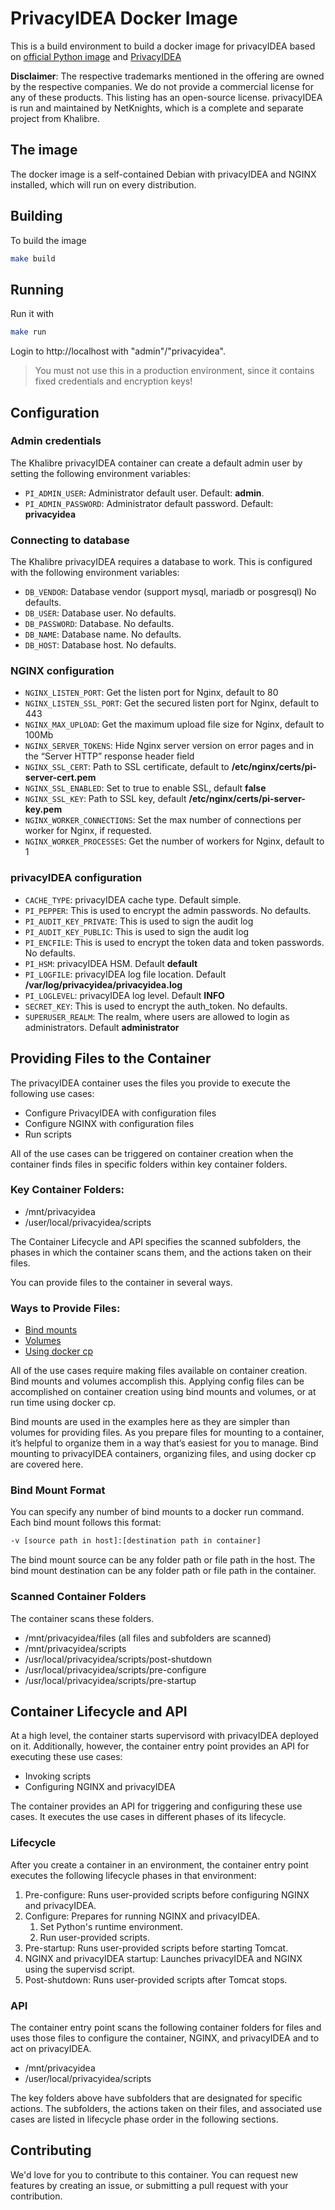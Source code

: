 # PrivacyIDEA Docker Image

This is a build environment to build a docker image for privacyIDEA based on [official Python image](https://hub.docker.com/_/python) and [PrivacyIDEA](https://github.com/privacyidea/privacyidea)

**Disclaimer**: The respective trademarks mentioned in the offering are owned by the respective companies. We do not provide a commercial license for any of these products. This listing has an open-source license. privacyIDEA is run and maintained by NetKnights, which is a complete and separate project from Khalibre.

## The image
The docker image is a self-contained Debian with privacyIDEA and NGINX installed, which will run on every distribution.

## Building

To build the image

```bash
make build
```

## Running

Run it with

```bash
make run
```

Login to http://localhost with "admin"/"privacyidea".

> You must not use this in a production environment, since it contains fixed credentials and encryption keys!

## Configuration

### Admin credentials

The Khalibre privacyIDEA container can create a default admin user by setting the following environment variables:

  - `PI_ADMIN_USER`: Administrator default user. Default: **admin**.
  - `PI_ADMIN_PASSWORD`:  Administrator default password. Default: **privacyidea**

### Connecting to database

The Khalibre privacyIDEA requires a database to work. This is configured with the following environment variables:

  - `DB_VENDOR`: Database vendor (support mysql, mariadb or posgresql) No defaults.
  - `DB_USER`: Database user. No defaults.
  - `DB_PASSWORD`: Database. No defaults.
  - `DB_NAME`: Database name. No defaults.
  - `DB_HOST`: Database host. No defaults.

### NGINX configuration

  - `NGINX_LISTEN_PORT`: Get the listen port for Nginx, default to 80
  - `NGINX_LISTEN_SSL_PORT`: Get the secured listen port for Nginx, default to 443
  - `NGINX_MAX_UPLOAD`: Get the maximum upload file size for Nginx, default to 100Mb
  - `NGINX_SERVER_TOKENS`: Hide Nginx server version on error pages and in the “Server HTTP” response header field
  - `NGINX_SSL_CERT`: Path to SSL certificate, default to **/etc/nginx/certs/pi-server-cert.pem**
  - `NGINX_SSL_ENABLED`: Set to true to enable SSL, default **false**
  - `NGINX_SSL_KEY`: Path to SSL key, default **/etc/nginx/certs/pi-server-key.pem**
  - `NGINX_WORKER_CONNECTIONS`: Set the max number of connections per worker for Nginx, if requested.
  - `NGINX_WORKER_PROCESSES`: Get the number of workers for Nginx, default to 1

### privacyIDEA configuration

  - `CACHE_TYPE`: privacyIDEA cache type. Default simple.
  - `PI_PEPPER`: This is used to encrypt the admin passwords. No defaults.
  - `PI_AUDIT_KEY_PRIVATE`: This is used to sign the audit log
  - `PI_AUDIT_KEY_PUBLIC`: This is used to sign the audit log
  - `PI_ENCFILE`: This is used to encrypt the token data and token passwords. No defaults.
  - `PI_HSM`: privacyIDEA HSM. Default **default**
  - `PI_LOGFILE`: privacyIDEA log file location. Default **/var/log/privacyidea/privacyidea.log**
  - `PI_LOGLEVEL`: privacyIDEA log level. Default **INFO**
  - `SECRET_KEY`: This is used to encrypt the auth_token. No defaults.
  - `SUPERUSER_REALM`: The realm, where users are allowed to login as administrators. Default **administrator**

## Providing Files to the Container

The privacyIDEA container uses the files you provide to execute the following use cases:

  - Configure PrivacyIDEA with configuration files
  - Configure NGINX with configuration files
  - Run scripts

All of the use cases can be triggered on container creation when the container finds files in specific folders within key container folders.

### Key Container Folders:

  - /mnt/privacyidea
  - /user/local/privacyidea/scripts

The Container Lifecycle and API specifies the scanned subfolders, the phases in which the container scans them, and the actions taken on their files.

You can provide files to the container in several ways.

### Ways to Provide Files:

  - [Bind mounts](https://docs.docker.com/storage/bind-mounts/)
  - [Volumes](https://docs.docker.com/storage/volumes/)
  - [Using docker cp](https://docs.docker.com/engine/reference/commandline/cp/)

All of the use cases require making files available on container creation. Bind mounts and volumes accomplish this. Applying config files can be accomplished on container creation using bind mounts and volumes, or at run time using docker cp.

Bind mounts are used in the examples here as they are simpler than volumes for providing files. As you prepare files for mounting to a container, it’s helpful to organize them in a way that’s easiest for you to manage. Bind mounting to privacyIDEA containers, organizing files, and using docker cp are covered here.

### Bind Mount Format
You can specify any number of bind mounts to a docker run command. Each bind mount follows this format:

```bash
-v [source path in host]:[destination path in container]
```

The bind mount source can be any folder path or file path in the host. The bind mount destination can be any folder path or file path in the container.

### Scanned Container Folders

The container scans these folders.

  - /mnt/privacyidea/files (all files and subfolders are scanned)
  - /mnt/privacyidea/scripts
  - /usr/local/privacyidea/scripts/post-shutdown
  - /usr/local/privacyidea/scripts/pre-configure
  - /usr/local/privacyidea/scripts/pre-startup

## Container Lifecycle and API

At a high level, the container starts supervisord with privacyIDEA deployed on it. Additionally, however, the container entry point provides an API for executing these use cases:

  - Invoking scripts
  - Configuring NGINX and privacyIDEA

The container provides an API for triggering and configuring these use cases. It executes the use cases in different phases of its lifecycle.

### Lifecycle

After you create a container in an environment, the container entry point executes the following lifecycle phases in that environment:

  1. Pre-configure: Runs user-provided scripts before configuring NGINX and privacyIDEA.
  2. Configure: Prepares for running NGINX and privacyIDEA.
      1. Set Python's runtime environment.
      2. Run user-provided scripts.
  3. Pre-startup: Runs user-provided scripts before starting Tomcat.
  4. NGINX and privacyIDEA startup: Launches privacyIDEA and NGINX using the supervisd script.
  5. Post-shutdown: Runs user-provided scripts after Tomcat stops.

### API

The container entry point scans the following container folders for files and uses those files to configure the container, NGINX, and privacyIDEA and to act on privacyIDEA.

  - /mnt/privacyidea
  - /user/local/privacyidea/scripts

The key folders above have subfolders that are designated for specific actions. The subfolders, the actions taken on their files, and associated use cases are listed in lifecycle phase order in the following sections.

## Contributing

We'd love for you to contribute to this container. You can request new features by creating an issue, or submitting a pull request with your contribution.
